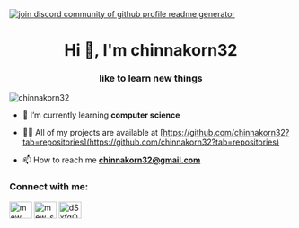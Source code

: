 <a href="https://discord.gg/dSxfqQWTDk" target="blank">
<img src="https://img.shields.io/discord/735303195105951764?label=Join%20Community&logo=discord&style=flat-square" alt="join discord community of github profile readme generator"/>
</a>

<h1 align="center">Hi 👋, I'm chinnakorn32</h1>
<h3 align="center">like to learn new things</h3>

<p align="left"> <img src="https://komarev.com/ghpvc/?username=chinnakorn32&label=Profile%20views&color=0e75b6&style=flat" alt="chinnakorn32" /> </p>

- 🌱 I’m currently learning **computer science**

- 👨‍💻 All of my projects are available at [https://github.com/chinnakorn32?tab=repositories](https://github.com/chinnakorn32?tab=repositories)

- 📫 How to reach me **chinnakorn32@gmail.com**

<h3 align="left">Connect with me:</h3>
<p align="left">
<a href="https://fb.com/mew singhaphom" target="blank"><img align="center" src="https://raw.githubusercontent.com/rahuldkjain/github-profile-readme-generator/master/src/images/icons/Social/facebook.svg" alt="mew singhaphom" height="30" width="40" /></a>
<a href="https://instagram.com/mew_singhaphom" target="blank"><img align="center" src="https://raw.githubusercontent.com/rahuldkjain/github-profile-readme-generator/master/src/images/icons/Social/instagram.svg" alt="mew_singhaphom" height="30" width="40" /></a>
<a href="https://discord.gg/dSxfqQWTDk" target="blank"><img align="center" src="https://raw.githubusercontent.com/rahuldkjain/github-profile-readme-generator/master/src/images/icons/Social/discord.svg" alt="dSxfqQWTDk" height="30" width="40" /></a>
</p>
